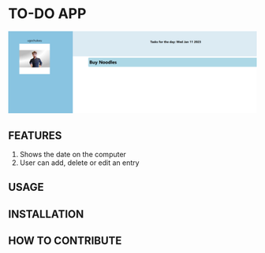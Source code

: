 # TO-DO APP
![TO-DO-PICTURE!](Screenshot.png)
## FEATURES
1. Shows the date on the computer
2. User can add, delete or edit an entry

## USAGE

## INSTALLATION

## HOW TO CONTRIBUTE
